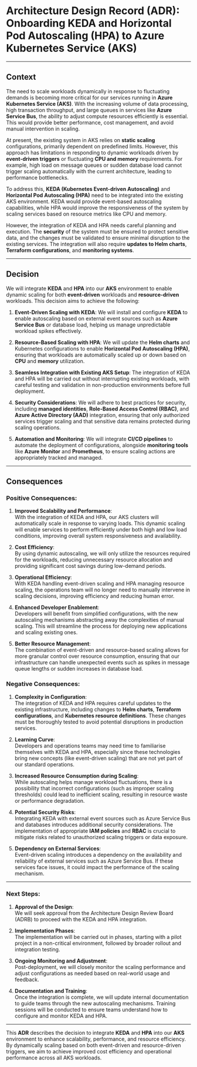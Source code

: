 # Architecture Design Record (ADR): Onboarding KEDA and Horizontal Pod Autoscaling (HPA) to Azure Kubernetes Service (AKS)

---

## **Context**

The need to scale workloads dynamically in response to fluctuating demands is becoming more critical for our services running in **Azure Kubernetes Service (AKS)**. With the increasing volume of data processing, high transaction throughput, and large queues in services like **Azure Service Bus**, the ability to adjust compute resources efficiently is essential. This would provide better performance, cost management, and avoid manual intervention in scaling.

At present, the existing system in AKS relies on **static scaling** configurations, primarily dependent on predefined limits. However, this approach has limitations in responding to dynamic workloads driven by **event-driven triggers** or fluctuating **CPU and memory** requirements. For example, high load on message queues or sudden database load cannot trigger scaling automatically with the current architecture, leading to performance bottlenecks.

To address this, **KEDA (Kubernetes Event-driven Autoscaling)** and **Horizontal Pod Autoscaling (HPA)** need to be integrated into the existing AKS environment. KEDA would provide event-based autoscaling capabilities, while HPA would improve the responsiveness of the system by scaling services based on resource metrics like CPU and memory.

However, the integration of KEDA and HPA needs careful planning and execution. The **security** of the system must be ensured to protect sensitive data, and the changes must be validated to ensure minimal disruption to the existing services. The integration will also require **updates to Helm charts**, **Terraform configurations**, and **monitoring systems**.

---

## **Decision**

We will integrate **KEDA** and **HPA** into our **AKS** environment to enable dynamic scaling for both **event-driven** workloads and **resource-driven** workloads. This decision aims to achieve the following:

1. **Event-Driven Scaling with KEDA**: We will install and configure **KEDA** to enable autoscaling based on external event sources such as **Azure Service Bus** or database load, helping us manage unpredictable workload spikes effectively.
   
2. **Resource-Based Scaling with HPA**: We will update the **Helm charts** and Kubernetes configurations to enable **Horizontal Pod Autoscaling (HPA)**, ensuring that workloads are automatically scaled up or down based on **CPU** and **memory** utilization.

3. **Seamless Integration with Existing AKS Setup**: The integration of KEDA and HPA will be carried out without interrupting existing workloads, with careful testing and validation in non-production environments before full deployment.

4. **Security Considerations**: We will adhere to best practices for security, including **managed identities**, **Role-Based Access Control (RBAC)**, and **Azure Active Directory (AAD)** integration, ensuring that only authorized services trigger scaling and that sensitive data remains protected during scaling operations.

5. **Automation and Monitoring**: We will integrate **CI/CD pipelines** to automate the deployment of configurations, alongside **monitoring tools** like **Azure Monitor** and **Prometheus**, to ensure scaling actions are appropriately tracked and managed.

---

## **Consequences**

### **Positive Consequences**:

1. **Improved Scalability and Performance**:  
   With the integration of KEDA and HPA, our AKS clusters will automatically scale in response to varying loads. This dynamic scaling will enable services to perform efficiently under both high and low load conditions, improving overall system responsiveness and availability.

2. **Cost Efficiency**:  
   By using dynamic autoscaling, we will only utilize the resources required for the workloads, reducing unnecessary resource allocation and providing significant cost savings during low-demand periods.

3. **Operational Efficiency**:  
   With KEDA handling event-driven scaling and HPA managing resource scaling, the operations team will no longer need to manually intervene in scaling decisions, improving efficiency and reducing human error.

4. **Enhanced Developer Enablement**:  
   Developers will benefit from simplified configurations, with the new autoscaling mechanisms abstracting away the complexities of manual scaling. This will streamline the process for deploying new applications and scaling existing ones.

5. **Better Resource Management**:  
   The combination of event-driven and resource-based scaling allows for more granular control over resource consumption, ensuring that our infrastructure can handle unexpected events such as spikes in message queue lengths or sudden increases in database load.

### **Negative Consequences**:

1. **Complexity in Configuration**:  
   The integration of KEDA and HPA requires careful updates to the existing infrastructure, including changes to **Helm charts**, **Terraform configurations**, and **Kubernetes resource definitions**. These changes must be thoroughly tested to avoid potential disruptions in production services.

2. **Learning Curve**:  
   Developers and operations teams may need time to familiarise themselves with KEDA and HPA, especially since these technologies bring new concepts (like event-driven scaling) that are not yet part of our standard operations.

3. **Increased Resource Consumption during Scaling**:  
   While autoscaling helps manage workload fluctuations, there is a possibility that incorrect configurations (such as improper scaling thresholds) could lead to inefficient scaling, resulting in resource waste or performance degradation.

4. **Potential Security Risks**:  
   Integrating KEDA with external event sources such as Azure Service Bus and databases introduces additional security considerations. The implementation of appropriate **IAM policies** and **RBAC** is crucial to mitigate risks related to unauthorized scaling triggers or data exposure.

5. **Dependency on External Services**:  
   Event-driven scaling introduces a dependency on the availability and reliability of external services such as Azure Service Bus. If these services face issues, it could impact the performance of the scaling mechanism.

---

### **Next Steps**:

1. **Approval of the Design**:  
   We will seek approval from the Architecture Design Review Board (ADRB) to proceed with the KEDA and HPA integration.
   
2. **Implementation Phases**:  
   The implementation will be carried out in phases, starting with a pilot project in a non-critical environment, followed by broader rollout and integration testing.
   
3. **Ongoing Monitoring and Adjustment**:  
   Post-deployment, we will closely monitor the scaling performance and adjust configurations as needed based on real-world usage and feedback.

4. **Documentation and Training**:  
   Once the integration is complete, we will update internal documentation to guide teams through the new autoscaling mechanisms. Training sessions will be conducted to ensure teams understand how to configure and monitor KEDA and HPA.

---

This **ADR** describes the decision to integrate **KEDA** and **HPA** into our **AKS** environment to enhance scalability, performance, and resource efficiency. By dynamically scaling based on both event-driven and resource-driven triggers, we aim to achieve improved cost efficiency and operational performance across all AKS workloads.

